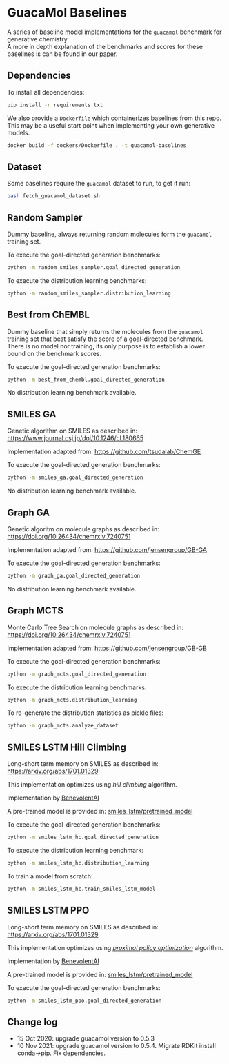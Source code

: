 # GuacaMol Baselines

A series of baseline model implementations for the [`guacamol`](https://github.com/BenevolentAI/guacamol) benchmark 
for generative chemistry.  
A more in depth explanation of the benchmarks and scores for these baselines is 
can be found in our [paper](https://arxiv.org/abs/1811.09621).

## Dependencies
To install all dependencies:
```bash
pip install -r requirements.txt
```

We also provide a `Dockerfile` which containerizes baselines from this repo. 
This may be a useful start point when implementing your own generative models.

```bash
docker build -f dockers/Dockerfile . -t guacamol-baselines
```


## Dataset
Some baselines require the `guacamol` dataset to run, to get it run:
```bash
bash fetch_guacamol_dataset.sh
```


## Random Sampler
Dummy baseline, always returning random molecules form the `guacamol` training set.

To execute the goal-directed generation benchmarks:
```bash
python -m random_smiles_sampler.goal_directed_generation
```

To execute the distribution learning benchmarks:
```bash
python -m random_smiles_sampler.distribution_learning
```


## Best from ChEMBL
Dummy baseline that simply returns the molecules from the `guacamol` 
training set that best satisfy the score of a goal-directed benchmark.  
There is no model nor training, its only purpose is to establish a lower bound
on the benchmark scores.

To execute the goal-directed generation benchmarks:
```bash
python -m best_from_chembl.goal_directed_generation
```

No distribution learning benchmark available.


## SMILES GA
Genetic algorithm on SMILES as described in: https://www.journal.csj.jp/doi/10.1246/cl.180665  

Implementation adapted from: https://github.com/tsudalab/ChemGE

To execute the goal-directed generation benchmarks:
```bash
python -m smiles_ga.goal_directed_generation
```

No distribution learning benchmark available.


## Graph GA
Genetic algoritm on molecule graphs as described in: https://doi.org/10.26434/chemrxiv.7240751  

Implementation adapted from: https://github.com/jensengroup/GB-GA  

To execute the goal-directed generation benchmarks:
```bash
python -m graph_ga.goal_directed_generation
```

No distribution learning benchmark available.


## Graph MCTS
Monte Carlo Tree Search on molecule graphs as described in: https://doi.org/10.26434/chemrxiv.7240751  

Implementation adapted from: https://github.com/jensengroup/GB-GB  

To execute the goal-directed generation benchmarks:
```bash
python -m graph_mcts.goal_directed_generation
```

To execute the distribution learning benchmarks:
```bash
python -m graph_mcts.distribution_learning
```

To re-generate the distribution statistics as pickle files:
```bash
python -m graph_mcts.analyze_dataset
```


## SMILES LSTM Hill Climbing
Long-short term memory on SMILES as described in: https://arxiv.org/abs/1701.01329  

This implementation optimizes using *hill climbing* algorithm.  

Implementation by [BenevolentAI](https://benevolent.ai/)

A pre-trained model is provided in: [smiles_lstm/pretrained_model](https://github.com/BenevolentAI/guacamol_baselines/tree/master/smiles_lstm_hc/pretrained_model)  

To execute the goal-directed generation benchmarks: 
```bash
python -m smiles_lstm_hc.goal_directed_generation
```

To execute the distribution learning benchmark:
```bash
python -m smiles_lstm_hc.distribution_learning
```

To train a model from scratch:
```bash
python -m smiles_lstm_hc.train_smiles_lstm_model
```

## SMILES LSTM PPO
Long-short term memory on SMILES as described in: https://arxiv.org/abs/1701.01329  

This implementation optimizes using [*proximal policy optimization*](https://arxiv.org/pdf/1707.06347.pdf) algorithm.  

Implementation by [BenevolentAI](https://benevolent.ai/)

A pre-trained model is provided in: [smiles_lstm/pretrained_model](https://github.com/BenevolentAI/guacamol_baselines/tree/master/smiles_lstm_ppo/pretrained_model)  

To execute the goal-directed generation benchmarks: 
```bash
python -m smiles_lstm_ppo.goal_directed_generation
```

## Change log
- 15 Oct 2020: upgrade guacamol version to 0.5.3
- 10 Nov 2021: upgrade guacamol version to 0.5.4. Migrate RDKit install conda->pip. Fix dependencies.
